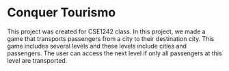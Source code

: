 # Conquer Tourismo

This project was created for CSE1242 class. In this project, we made a game that transports passengers from a city to their destination city. 
This game includes several levels and these levels include cities and passengers. The user can access the next level if only all passengers at this level are transported. 
